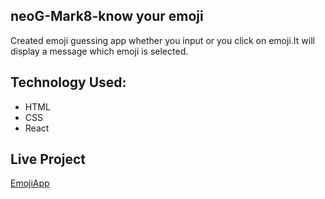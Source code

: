 ## neoG-Mark8-know your emoji   
Created emoji guessing app whether you input or you click on emoji.It will display a message which emoji is selected.

## Technology Used:
* HTML
* CSS
* React


## Live Project
[EmojiApp](https://s5lpzl.csb.app/)
